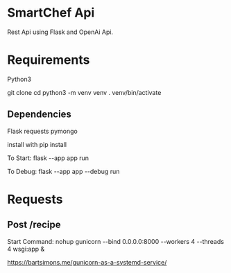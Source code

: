 # SmartChef Api
Rest Api using Flask and OpenAi Api.

# Requirements
Python3 

git clone 
cd 
python3 -m venv venv
. venv/bin/activate 


## Dependencies
Flask
requests
pymongo

install with pip install



To Start: flask --app app run 

To Debug: flask --app app --debug run 

# Requests

## Post /recipe

Start Command: 
nohup gunicorn --bind 0.0.0.0:8000 --workers 4 --threads 4 wsgi:app &


https://bartsimons.me/gunicorn-as-a-systemd-service/